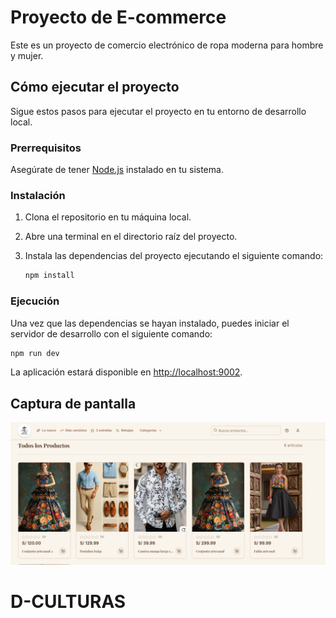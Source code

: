# Proyecto de E-commerce

Este es un proyecto de comercio electrónico de ropa moderna para hombre y mujer.

## Cómo ejecutar el proyecto

Sigue estos pasos para ejecutar el proyecto en tu entorno de desarrollo local.

### Prerrequisitos

Asegúrate de tener [Node.js](https://nodejs.org/) instalado en tu sistema.

### Instalación

1.  Clona el repositorio en tu máquina local.
2.  Abre una terminal en el directorio raíz del proyecto.
3.  Instala las dependencias del proyecto ejecutando el siguiente comando:

    ```bash
    npm install
    ```

### Ejecución

Una vez que las dependencias se hayan instalado, puedes iniciar el servidor de desarrollo con el siguiente comando:

```bash
npm run dev
```

La aplicación estará disponible en [http://localhost:9002](http://localhost:9002).

## Captura de pantalla

![Captura de pantalla de la aplicación](capture1.png)
# D-CULTURAS

